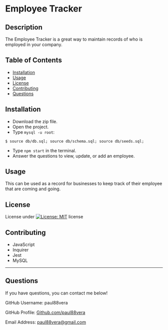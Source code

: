 
  # Employee Tracker

  ## Description
  The Employee Tracker is a great way to maintain records of who is employed in your company.

  ## Table of Contents
  - [Installation](#installation)
  - [Usage](#usage)
  - [License](#license)
  - [Contributing](#contributing)
  - [Questions](#questions)

  ## Installation
  * Download the zip file. 
  * Open the project. 
  * Type `mysql -u root`:
   ```
   $ source db/db.sql; source db/schema.sql; source db/seeds.sql;
   ```
  * Type `npm start` in the terminal. 
  * Answer the questions to view, update, or add an employee.

  ## Usage
  This can be used as a record for businesses to keep track of their employee that are coming and going.

  ## License
  License under [![License: MIT](https://img.shields.io/badge/License-MIT-yellow.svg)](https://opensource.org/licenses/MIT) license

  ## Contributing
  * JavaScript 
  * Inquirer 
  * Jest
  * MySQL

  
----
  ## Questions
  If you have questions, you can contact me below!
  
  GitHub Username: paul88vera

  GitHub Profile: [Github.com/paul88vera](https://github.com/paul88vera/)

  Email Address: paul88vera@gmail.com
 